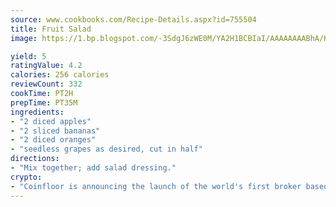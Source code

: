 ```yaml
---
source: www.cookbooks.com/Recipe-Details.aspx?id=755504
title: Fruit Salad
image: https://1.bp.blogspot.com/-3SdgJ6zWE0M/YA2H1BCBIaI/AAAAAAAABhA/KLu9yTsYBMkJQudB_uFGwTypBtmTiBfZgCLcBGAsYHQ/s320/4.png

yield: 5
ratingValue: 4.2
calories: 256 calories
reviewCount: 332
cookTime: PT2H
prepTime: PT35M
ingredients:
- "2 diced apples"
- "2 sliced bananas"
- "2 diced oranges"
- "seedless grapes as desired, cut in half"
directions:
- "Mix together; add salad dressing."
crypto:
- "Coinfloor is announcing the launch of the world's first broker based bitcoin marketplace."
---
```

